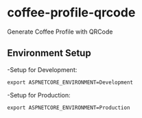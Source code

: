 # coffee-profile-qrcode #
Generate Coffee Profile with QRCode

## Environment Setup ##

-Setup for Development:

    export ASPNETCORE_ENVIRONMENT=Development

-Setup for Production:

    export ASPNETCORE_ENVIRONMENT=Production

